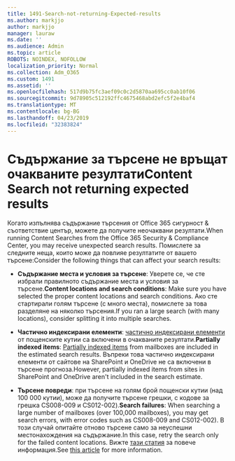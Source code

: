 ```yaml
---
title: 1491-Search-not-returning-Expected-results
ms.author: markjjo
author: markjjo
manager: lauraw
ms.date: ''
ms.audience: Admin
ms.topic: article
ROBOTS: NOINDEX, NOFOLLOW
localization_priority: Normal
ms.collection: Adm_O365
ms.custom: 1491
ms.assetid: ''
ms.openlocfilehash: 517d9b75fc3aef09c0c2d5870aa695cc0ab10f06
ms.sourcegitcommit: 9d78905c512192ffc4675468abd2efc5f2e4baf4
ms.translationtype: MT
ms.contentlocale: bg-BG
ms.lasthandoff: 04/23/2019
ms.locfileid: "32383824"
---
```

# <a name="content-search-not-returning-expected-results"></a><span data-ttu-id="b1f50-102">Съдържание за търсене не връщат очакваните резултати</span><span class="sxs-lookup"><span data-stu-id="b1f50-102">Content Search not returning expected results</span></span>

<span data-ttu-id="b1f50-103">Когато изпълнява съдържание търсения от Office 365 сигурност & съответствие център, можете да получите неочаквани резултати.</span><span class="sxs-lookup"><span data-stu-id="b1f50-103">When running Content Searches from the Office 365 Security & Compliance Center, you may receive unexpected search results.</span></span> <span data-ttu-id="b1f50-104">Помислете за следните неща, които може да повлияе резултатите от вашето търсене:</span><span class="sxs-lookup"><span data-stu-id="b1f50-104">Consider the following things that can affect your search results:</span></span>

- <span data-ttu-id="b1f50-105">**Съдържание места и условия за търсене**: Уверете се, че сте избрали правилното съдържание места и условия за търсене.</span><span class="sxs-lookup"><span data-stu-id="b1f50-105">**Content locations and search conditions**: Make sure you have selected the proper content locations and search conditions.</span></span> <span data-ttu-id="b1f50-106">Ако сте стартирали голям търсене (с много места), помислете за това разделяне на няколко търсения.</span><span class="sxs-lookup"><span data-stu-id="b1f50-106">If you ran a large search (with many locations), consider splitting it into multiple searches.</span></span>

- <span data-ttu-id="b1f50-107">**Частично индексирани елементи**: [частично индексирани елементи](https://docs.microsoft.com/office365/securitycompliance/partially-indexed-items-in-content-search) от пощенските кутии са включени в очакваните резултати.</span><span class="sxs-lookup"><span data-stu-id="b1f50-107">**Partially indexed items**:  [Partially indexed items](https://docs.microsoft.com/office365/securitycompliance/partially-indexed-items-in-content-search) from mailboxes are included in the estimated search results.</span></span> <span data-ttu-id="b1f50-108">Въпреки това частично индексирани елементи от сайтове на SharePoint и OneDrive не са включени в търсене прогноза.</span><span class="sxs-lookup"><span data-stu-id="b1f50-108">However, partially indexed items from sites in SharePoint and OneDrive aren't included in the search estimate.</span></span>

- <span data-ttu-id="b1f50-109">**Търсене повреди**: при търсене на голям брой пощенски кутии (над 100 000 кутии), може да получите търсене грешки, с кодове за грешка CS008-009 и CS012-002).</span><span class="sxs-lookup"><span data-stu-id="b1f50-109">**Search failures**: When searching a large number of mailboxes (over 100,000 mailboxes), you may get search errors, with error codes such as CS008-009 and CS012-002).</span></span> <span data-ttu-id="b1f50-110">В този случай опитайте отново търсене само за неуспешни местонахождения на съдържание.</span><span class="sxs-lookup"><span data-stu-id="b1f50-110">In this case, retry the search only for the failed content locations.</span></span> <span data-ttu-id="b1f50-111">Вижте [тази статия](https://docs.microsoft.com/office365/securitycompliance/retry-failed-content-search) за повече информация.</span><span class="sxs-lookup"><span data-stu-id="b1f50-111">See  [this article](https://docs.microsoft.com/office365/securitycompliance/retry-failed-content-search) for more information.</span></span>
